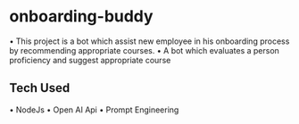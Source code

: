 # onboarding-buddy

• This project is a bot which assist new employee in his onboarding process by recommending appropriate courses.
• A bot which evaluates a person proficiency and suggest appropriate course


## Tech Used
• NodeJs
• Open AI Api
• Prompt Engineering
